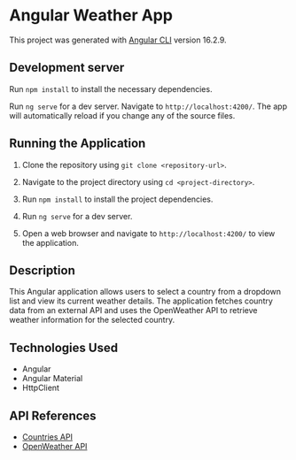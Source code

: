 # Angular Weather App

This project was generated with [Angular CLI](https://github.com/angular/angular-cli) version 16.2.9.

## Development server

Run `npm install` to install the necessary dependencies.

Run `ng serve` for a dev server. Navigate to `http://localhost:4200/`. The app will automatically reload if you change any of the source files.

## Running the Application

1. Clone the repository using `git clone <repository-url>`.

2. Navigate to the project directory using `cd <project-directory>`.

3. Run `npm install` to install the project dependencies.

4. Run `ng serve` for a dev server.

5. Open a web browser and navigate to `http://localhost:4200/` to view the application.

## Description

This Angular application allows users to select a country from a dropdown list and view its current weather details. The application fetches country data from an external API and uses the OpenWeather API to retrieve weather information for the selected country.

## Technologies Used

- Angular
- Angular Material
- HttpClient

## API References

- [Countries API](https://countriesnow.space/api/v0.1/countries)
- [OpenWeather API](https://api.openweathermap.org/data/2.5/weather)


